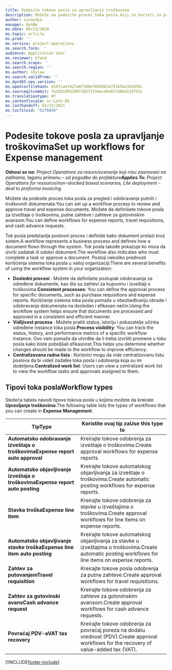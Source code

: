 ```yaml
---
title: Podesite tokove posla za upravljanje troškovima
description: Možete da podesite proces toka posla koji se koristi za pregled i odobravanje putnih i troškovnih dokumenata.
author: suvaidya
manager: AnnBe
ms.date: 09/23/2020
ms.topic: article
ms.prod: ''
ms.service: project-operations
ms.search.form: ''
audience: Application User
ms.reviewer: kfend
ms.search.scope: ''
ms.search.region: ''
ms.author: shylaw
ms.search.validFrom: ''
ms.dyn365.ops.version: ''
ms.openlocfilehash: e54fca67427e8f3d0e7050563a751b5be354356c
ms.sourcegitcommit: fa32b1893286f20271fa4ec4be8fc68bd135f53c
ms.translationtype: HT
ms.contentlocale: sr-Latn-RS
ms.lasthandoff: 02/15/2021
ms.locfileid: "5276050"
---
```

# <a name="set-up-workflows-for-expense-management"></a><span data-ttu-id="ebdc9-103">Podesite tokove posla za upravljanje troškovima</span><span class="sxs-lookup"><span data-stu-id="ebdc9-103">Set up workflows for Expense management</span></span>

<span data-ttu-id="ebdc9-104">_**Odnosi se na:** Project Operations za resurs/scenarije koji nisu zasnovani na zalihama, laganu primenu – od pogodbe do profakture_</span><span class="sxs-lookup"><span data-stu-id="ebdc9-104">_**Applies To:** Project Operations for resource/non-stocked based scenarios, Lite deployment - deal to proforma invoicing_</span></span>

<span data-ttu-id="ebdc9-105">Možete da podesite proces toka posla za pregled i odobravanje putnih i troškovnih dokumenata.</span><span class="sxs-lookup"><span data-stu-id="ebdc9-105">You can set up a workflow process to review and approve travel and expense documents.</span></span> <span data-ttu-id="ebdc9-106">Možete da definišete tokove posla za izveštaje o troškovima, putne zahteve i zahteve za gotovinskim avansom.</span><span class="sxs-lookup"><span data-stu-id="ebdc9-106">You can define workflows for expense reports, travel requisitions, and cash advance requests.</span></span>

<span data-ttu-id="ebdc9-107">Tok posla predstavlja poslovni proces i definiše kako dokument prolazi kroz sistem.</span><span class="sxs-lookup"><span data-stu-id="ebdc9-107">A workflow represents a business process and defines how a document flows through the system.</span></span> <span data-ttu-id="ebdc9-108">Tok posla takođe pokazuje ko mora da izvrši zadatak ili odobri dokument.</span><span class="sxs-lookup"><span data-stu-id="ebdc9-108">The workflow also indicates who must complete a task or approve a document.</span></span> <span data-ttu-id="ebdc9-109">Postoji nekoliko prednosti korišćenja sistema toka posla u vašoj organizaciji:</span><span class="sxs-lookup"><span data-stu-id="ebdc9-109">There are several benefits of using the workflow system in your organization:</span></span>

- <span data-ttu-id="ebdc9-110">**Dosledni procesi** : Možete da definišete postupak odobravanja za određene dokumente, kao što su zahtevi za kupovinu i izveštaji o troškovima.</span><span class="sxs-lookup"><span data-stu-id="ebdc9-110">**Consistent processes**: You can define the approval process for specific documents, such as purchase requisitions and expense reports.</span></span> <span data-ttu-id="ebdc9-111">Korišćenje sistema toka posla pomaže u obezbeđivanju obrade i odobravanja dokumenata na dosledan i efikasan način.</span><span class="sxs-lookup"><span data-stu-id="ebdc9-111">Using the workflow system helps ensure that documents are processed and approved in a consistent and efficient manner.</span></span>
- <span data-ttu-id="ebdc9-112">**Vidljivost procesa** : Možete pratiti status, istoriju i pokazatelje učinka određene instance toka posla.</span><span class="sxs-lookup"><span data-stu-id="ebdc9-112">**Process visibility**: You can track the status, history, and performance metrics of a specific workflow instance.</span></span> <span data-ttu-id="ebdc9-113">Ovo vam pomaže da utvrdite da li treba izvršiti promene u toku posla kako biste poboljšali efikasnost.</span><span class="sxs-lookup"><span data-stu-id="ebdc9-113">This helps you determine whether changes should be made to the workflow to improve efficiency.</span></span>
- <span data-ttu-id="ebdc9-114">**Centralizovana radna lista** : Korisnici mogu da vide centralizovanu listu poslova da bi videli zadatke toka posla i odobrenja koja su im dodeljena.</span><span class="sxs-lookup"><span data-stu-id="ebdc9-114">**Centralized work list**: Users can view a centralized work list to view the workflow tasks and approvals assigned to them.</span></span> 

## <a name="workflow-types"></a><span data-ttu-id="ebdc9-115">Tipovi toka posla</span><span class="sxs-lookup"><span data-stu-id="ebdc9-115">Workflow types</span></span>

<span data-ttu-id="ebdc9-116">Sledeća tabela navodi tipove tokova posla u kojima možete da kreirate **Upravljanje troškovima**.</span><span class="sxs-lookup"><span data-stu-id="ebdc9-116">The following table lists the types of workflows that you can create in **Expense Management**.</span></span>


|              <span data-ttu-id="ebdc9-117"><strong>Tip</strong></span><span class="sxs-lookup"><span data-stu-id="ebdc9-117"><strong>Type</strong></span></span>              |                   <span data-ttu-id="ebdc9-118"><strong>Koristite ovaj tip za</strong></span><span class="sxs-lookup"><span data-stu-id="ebdc9-118"><strong>Use this type to</strong></span></span>                   |
|-------------------------------------------------|-----------------------------------------------------------------------|
|   <span data-ttu-id="ebdc9-119"><strong>Automatsko odobravanje izveštaja o troškovima</strong></span><span class="sxs-lookup"><span data-stu-id="ebdc9-119"><strong>Expense report auto approval</strong></span></span> |            <span data-ttu-id="ebdc9-120">Kreirajte tokove odobrenja za izveštaje o troškovima.</span><span class="sxs-lookup"><span data-stu-id="ebdc9-120">Create approval workflows for expense reports.</span></span>             |
|  <span data-ttu-id="ebdc9-121"><strong>Automatsko objavljivanje izveštaja o troškovima</strong></span><span class="sxs-lookup"><span data-stu-id="ebdc9-121"><strong>Expense report auto posting</strong></span></span>   |        <span data-ttu-id="ebdc9-122">Kreirajte tokove automatskog objavljivanja za izveštaje o troškovima.</span><span class="sxs-lookup"><span data-stu-id="ebdc9-122">Create automatic posting workflows for expense reports.</span></span>        |
|       <span data-ttu-id="ebdc9-123"><strong>Stavka troška</strong></span><span class="sxs-lookup"><span data-stu-id="ebdc9-123"><strong>Expense line item</strong></span></span>        |     <span data-ttu-id="ebdc9-124">Kreirajte tokove odobrenja za stavke u izveštajima o troškovima.</span><span class="sxs-lookup"><span data-stu-id="ebdc9-124">Create approval workflows for line items on expense reports.</span></span>      |
| <span data-ttu-id="ebdc9-125"><strong>Automatsko objavljivanje stavke troška</strong></span><span class="sxs-lookup"><span data-stu-id="ebdc9-125"><strong>Expense line item auto posting</strong></span></span> | <span data-ttu-id="ebdc9-126">Kreirajte tokove automatskog objavljivanja za stavke u izveštajima o troškovima.</span><span class="sxs-lookup"><span data-stu-id="ebdc9-126">Create automatic posting workflows for line items on expense reports.</span></span> |
|       <span data-ttu-id="ebdc9-127"><strong>Zahtev za putovanjem</strong></span><span class="sxs-lookup"><span data-stu-id="ebdc9-127"><strong>Travel requisition</strong></span></span>       |          <span data-ttu-id="ebdc9-128">Kreirajte tokove posla odobrenja za putne zahteve.</span><span class="sxs-lookup"><span data-stu-id="ebdc9-128">Create approval workflows for travel requisitions.</span></span>           |
|      <span data-ttu-id="ebdc9-129"><strong>Zahtev za gotovinski avans</strong></span><span class="sxs-lookup"><span data-stu-id="ebdc9-129"><strong>Cash advance request</strong></span></span>      |         <span data-ttu-id="ebdc9-130">Kreirajte tokove odobrenja za zahteve za gotovinskim avansom.</span><span class="sxs-lookup"><span data-stu-id="ebdc9-130">Create approval workflows for cash advance requests.</span></span>          |
|        <span data-ttu-id="ebdc9-131"><strong>Povraćaj PDV-a</strong></span><span class="sxs-lookup"><span data-stu-id="ebdc9-131"><strong>VAT tax recovery</strong></span></span>        | <span data-ttu-id="ebdc9-132">Kreirajte tokove odobrenja za povraćaj poreza na dodatu vrednost (PDV).</span><span class="sxs-lookup"><span data-stu-id="ebdc9-132">Create approval workflows for the recovery of value-added tax (VAT).</span></span>  |


[!INCLUDE[footer-include](../includes/footer-banner.md)]